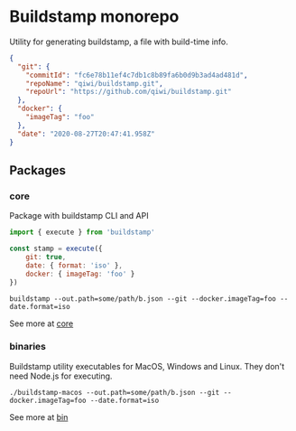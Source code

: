 # Buildstamp monorepo
Utility for generating buildstamp, a file with build-time info.
```json
{
  "git": {
    "commitId": "fc6e78b11ef4c7db1c8b89fa6b0d9b3ad4ad481d",
    "repoName": "qiwi/buildstamp.git",
    "repoUrl": "https://github.com/qiwi/buildstamp.git"
  },
  "docker": {
    "imageTag": "foo"
  },
  "date": "2020-08-27T20:47:41.958Z"
}
```
## Packages
### core
Package with buildstamp CLI and API
```javascript
import { execute } from 'buildstamp'

const stamp = execute({
    git: true,
    date: { format: 'iso' },
    docker: { imageTag: 'foo' }
})
```
```shell script
buildstamp --out.path=some/path/b.json --git --docker.imageTag=foo --date.format=iso
```
See more at [core](https://github.com/qiwi/buildstamp/tree/master/packages/core)
### binaries
Buildstamp utility executables for MacOS, Windows and Linux. They don't need Node.js for executing.
```shell script
./buildstamp-macos --out.path=some/path/b.json --git --docker.imageTag=foo --date.format=iso
```
See more at [bin](https://github.com/qiwi/buildstamp/tree/master/packages/bin)
